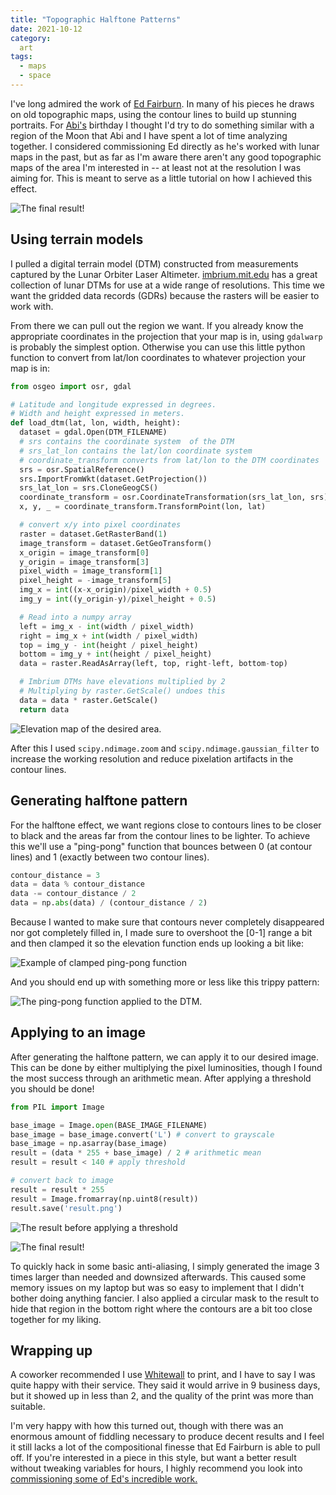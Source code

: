 ```yaml
---
title: "Topographic Halftone Patterns"
date: 2021-10-12
category:
  art
tags:
  - maps
  - space
---
```


I've long admired the work of [Ed Fairburn](https://edfairburn.com). In many of his pieces he draws on old topographic maps, using the contour lines to build up stunning portraits. For [Abi's](https://abi.rocks) birthday I thought I'd try to do something similar with a region of the Moon that Abi and I have spent a lot of time analyzing together. I considered commissioning Ed directly as he's worked with lunar maps in the past, but as far as I'm aware there aren't any good topographic maps of the area I'm interested in -- at least not at the resolution I was aiming for. This is meant to serve as a little tutorial on how I achieved this effect.

![The final result!](/img/topographic-halftone-patterns/result.png)

## Using terrain models

I pulled a digital terrain model (DTM) constructed from measurements captured by the Lunar Orbiter Laser Altimeter. [imbrium.mit.edu](//imbrium.mit.edu) has a great collection of lunar DTMs for use at a wide range of resolutions. This time we want the gridded data records (GDRs) because the rasters will be easier to work with.

From there we can pull out the region we want. If you already know the appropriate coordinates in the projection that your map is in, using `gdalwarp` is probably the simplest option. Otherwise you can use this little python function to convert from lat/lon coordinates to whatever projection your map is in:

``` python
from osgeo import osr, gdal

# Latitude and longitude expressed in degrees.
# Width and height expressed in meters.
def load_dtm(lat, lon, width, height):
  dataset = gdal.Open(DTM_FILENAME)
  # srs contains the coordinate system  of the DTM
  # srs_lat_lon contains the lat/lon coordinate system
  # coordinate_transform converts from lat/lon to the DTM coordinates
  srs = osr.SpatialReference()
  srs.ImportFromWkt(dataset.GetProjection())
  srs_lat_lon = srs.CloneGeogCS()
  coordinate_transform = osr.CoordinateTransformation(srs_lat_lon, srs)
  x, y, _ = coordinate_transform.TransformPoint(lon, lat)

  # convert x/y into pixel coordinates
  raster = dataset.GetRasterBand(1)
  image_transform = dataset.GetGeoTransform()
  x_origin = image_transform[0]
  y_origin = image_transform[3]
  pixel_width = image_transform[1]
  pixel_height = -image_transform[5]
  img_x = int((x-x_origin)/pixel_width + 0.5)
  img_y = int((y_origin-y)/pixel_height + 0.5)

  # Read into a numpy array
  left = img_x - int(width / pixel_width)
  right = img_x + int(width / pixel_width)
  top = img_y - int(height / pixel_height)
  bottom = img_y + int(height / pixel_height)
  data = raster.ReadAsArray(left, top, right-left, bottom-top)

  # Imbrium DTMs have elevations multiplied by 2
  # Multiplying by raster.GetScale() undoes this
  data = data * raster.GetScale()
  return data
```
![Elevation map of the desired area.](/img/topographic-halftone-patterns/dtm.png)

After this I used `scipy.ndimage.zoom` and `scipy.ndimage.gaussian_filter` to increase the working resolution and reduce pixelation artifacts in the contour lines.

## Generating halftone pattern

For the halftone effect, we want regions close to contours lines to be closer to black and the areas far from the contour lines to be lighter. To achieve this we'll use a "ping-pong" function that bounces between 0 (at contour lines) and 1 (exactly between two contour lines).

```python
contour_distance = 3
data = data % contour_distance
data -= contour_distance / 2
data = np.abs(data) / (contour_distance / 2)
```

Because I wanted to make sure that contours never completely disappeared nor got completely filled in, I made sure to overshoot the \[0-1\] range a bit and then clamped it so the elevation function ends up looking a bit like:

![Example of clamped ping-pong function](/img/topographic-halftone-patterns/pingpong.png)

And you should end up with something more or less like this trippy pattern:

![The ping-pong function applied to the DTM.](/img/topographic-halftone-patterns/halftone-template.png)

## Applying to an image

After generating the halftone pattern, we can apply it to our desired image. This can be done by either multiplying the pixel luminosities, though I found the most success through an arithmetic mean. After applying a threshold you should be done!

```python
from PIL import Image

base_image = Image.open(BASE_IMAGE_FILENAME)
base_image = base_image.convert('L') # convert to grayscale
base_image = np.asarray(base_image)
result = (data * 255 + base_image) / 2 # arithmetic mean
result = result < 140 # apply threshold

# convert back to image
result = result * 255
result = Image.fromarray(np.uint8(result))
result.save('result.png')
```

![The result before applying a threshold](/img/topographic-halftone-patterns/before-threshold.png)

![The final result!](/img/topographic-halftone-patterns/result-maskless.png)

To quickly hack in some basic anti-aliasing, I simply generated the image 3 times larger than needed and downsized afterwards. This caused some memory issues on my laptop but was so easy to implement that I didn't bother doing anything fancier. I also applied a circular mask to the result to hide that region in the bottom right where the contours are a bit too close together for my liking.

## Wrapping up

A coworker recommended I use [Whitewall](https://whitewall.com) to print, and I have to say I was quite happy with their service. They said it would arrive in 9 business days, but it showed up in less than 2, and the quality of the print was more than suitable.

I'm very happy with how this turned out, though with there was an enormous amount of fiddling necessary to produce decent results and I feel it still lacks a lot of the compositional finesse that Ed Fairburn is able to pull off. If you're interested in a piece in this style, but want a better result without tweaking variables for hours, I highly recommend you look into [commissioning some of Ed's incredible work.](https://edfairburn.com/commission-info/)